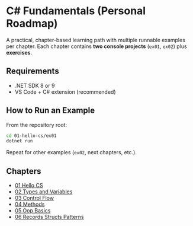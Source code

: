 # C# Fundamentals (Personal Roadmap)

A practical, chapter-based learning path with multiple runnable examples per chapter.
Each chapter contains **two console projects** (`ex01`, `ex02`) plus **exercises**.

## Requirements
- .NET SDK 8 or 9
- VS Code + C# extension (recommended)

## How to Run an Example
From the repository root:
```bash
cd 01-hello-cs/ex01
dotnet run
```

Repeat for other examples (`ex02`, next chapters, etc.).

## Chapters
- [01 Hello CS](https://github.com/fbrianzy/csharp-fundamentals/edit/main/01-hello-cs)
- [02 Types and Variables](https://github.com/fbrianzy/csharp-fundamentals/tree/main/02-types-and-variables)
- [03 Control Flow](https://github.com/fbrianzy/csharp-fundamentals/tree/main/03-control-flow)
- [04 Methods](https://github.com/fbrianzy/csharp-fundamentals/tree/main/04-methods)
- [05 Oop Basics](https://github.com/fbrianzy/csharp-fundamentals/tree/main/05-oop-basics)
- [06 Records Structs Patterns](https://github.com/fbrianzy/csharp-fundamentals/tree/main/06-records-structs-patterns)
